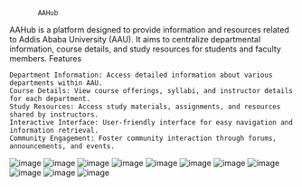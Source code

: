            AAHub

AAHub is a platform designed to provide information and resources related to Addis Ababa University (AAU). It aims to centralize departmental information, course details, and study resources for students and faculty members.
Features

    Department Information: Access detailed information about various departments within AAU.
    Course Details: View course offerings, syllabi, and instructor details for each department.
    Study Resources: Access study materials, assignments, and resources shared by instructors.
    Interactive Interface: User-friendly interface for easy navigation and information retrieval.
    Community Engagement: Foster community interaction through forums, announcements, and events.
![image](https://github.com/duresaguye/aau-info-app/assets/129600771/a6957ccd-bce6-49ab-8ecc-e87c4ec648e0)
![image](https://github.com/duresaguye/aau-info-app/assets/129600771/0e610cba-3eb5-4e84-b784-7c361d829e18)
![image](https://github.com/duresaguye/aau-info-app/assets/129600771/0b968f3d-3512-41b5-913a-3ceddb4893ca)
![image](https://github.com/duresaguye/aau-info-app/assets/129600771/23fa1299-48d5-44c3-a3f7-551e509795f0)
![image](https://github.com/duresaguye/aau-info-app/assets/129600771/93d9bae4-a915-4e3b-931c-8b67699ef1f2)
![image](https://github.com/duresaguye/aau-info-app/assets/129600771/591c8fa1-b470-4380-b0c5-716789aab4fd)
![image](https://github.com/duresaguye/aau-info-app/assets/129600771/079df18a-9fb9-4248-8f86-94fc6ef49921)
![image](https://github.com/duresaguye/aau-info-app/assets/129600771/8341b7f3-cfd5-4949-8ec7-5b60df43b509)
![image](https://github.com/duresaguye/aau-info-app/assets/129600771/8f648aab-d25a-4a80-9952-d798e5016c98)
![image](https://github.com/duresaguye/aau-info-app/assets/129600771/cb5b4877-bf54-4874-8e9a-bc1ed9715351)
![image](https://github.com/duresaguye/aau-info-app/assets/129600771/59b58303-5102-4bd8-bbe9-49079477915f)
